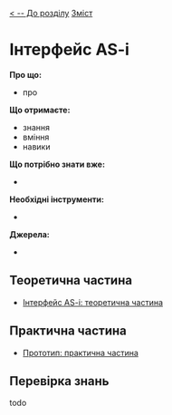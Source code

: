 [< -- До розділу](../README.md)         [Зміст](../../contents.md)

# Інтерфейс AS-i

**Про що:**

- про 

**Що отримаєте:**

- знання 
- вміння 
- навики 

**Що потрібно знати вже:**

- 

**Необхідні інструменти:**

- 

**Джерела:** 

- 

## Теоретична частина

- [Інтерфейс AS-i: теоретична частина](teor.md)

## Практична частина

- [Прототип: практична частина](lab.md)

## Перевірка знань

todo